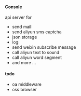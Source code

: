 #### Console

api server for

* send mail
* send aliyun sms captcha
* json storage
* log
* send weixin subscribe message
* call aliyun text to sound
* call aliyun word segment
* and more ...

#### todo

* oa middleware
* oss browser